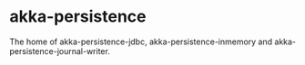 # akka-persistence
The home of akka-persistence-jdbc, akka-persistence-inmemory and akka-persistence-journal-writer.


